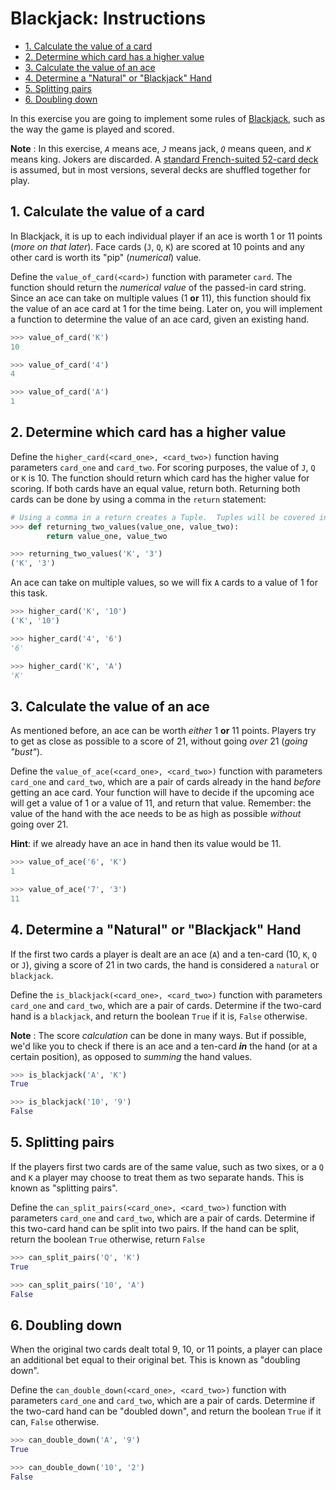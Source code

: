 # Blackjack: Instructions

- [1. Calculate the value of a card](#1-calculate-the-value-of-a-card)
- [2. Determine which card has a higher value](#2-determine-which-card-has-a-higher-value)
- [3. Calculate the value of an ace](#3-calculate-the-value-of-an-ace)
- [4. Determine a "Natural" or "Blackjack" Hand](#4-determine-a-natural-or-blackjack-hand)
- [5. Splitting pairs](#5-splitting-pairs)
- [6. Doubling down](#6-doubling-down)

In this exercise you are going to implement some rules of
[Blackjack][blackjack], such as the way the game is played and scored.

**Note** : In this exercise, _`A`_ means ace, _`J`_ means jack, _`Q`_ means
queen, and _`K`_ means king. Jokers are discarded. A [standard French-suited
52-card deck][standard_deck] is assumed, but in most versions, several decks are
shuffled together for play.

## 1. Calculate the value of a card

In Blackjack, it is up to each individual player if an ace is worth 1 or 11
points (_more on that later_). Face cards (`J`, `Q`, `K`) are scored at 10
points and any other card is worth its "pip" (_numerical_) value.

Define the `value_of_card(<card>)` function with parameter `card`. The function
should return the _numerical value_ of the passed-in card string. Since an ace
can take on multiple values (1 **or** 11), this function should fix the value of
an ace card at 1 for the time being. Later on, you will implement a function to
determine the value of an ace card, given an existing hand.

```python
>>> value_of_card('K')
10

>>> value_of_card('4')
4

>>> value_of_card('A')
1
```

## 2. Determine which card has a higher value

Define the `higher_card(<card_one>, <card_two>)` function having parameters
`card_one` and `card_two`. For scoring purposes, the value of `J`, `Q` or `K`
is 10. The function should return which card has the higher value for scoring.
If both cards have an equal value, return both. Returning both cards can be done
by using a comma in the `return` statement:

```python
# Using a comma in a return creates a Tuple.  Tuples will be covered in a later exercise.
>>> def returning_two_values(value_one, value_two):
        return value_one, value_two

>>> returning_two_values('K', '3')
('K', '3')
```

An ace can take on multiple values, so we will fix `A` cards to a value of 1 for
this task.

```python
>>> higher_card('K', '10')
('K', '10')

>>> higher_card('4', '6')
'6'

>>> higher_card('K', 'A')
'K'
```

## 3. Calculate the value of an ace

As mentioned before, an ace can be worth _either_ 1 **or** 11 points. Players
try to get as close as possible to a score of 21, without going _over_ 21
(_going "bust"_).

Define the `value_of_ace(<card_one>, <card_two>)` function with parameters
`card_one` and `card_two`, which are a pair of cards already in the hand
_before_ getting an ace card. Your function will have to decide if the upcoming
ace will get a value of 1 or a value of 11, and return that value. Remember: the
value of the hand with the ace needs to be as high as possible _without_ going
over 21.

**Hint**: if we already have an ace in hand then its value would be 11.

```python
>>> value_of_ace('6', 'K')
1

>>> value_of_ace('7', '3')
11
```

## 4. Determine a "Natural" or "Blackjack" Hand

If the first two cards a player is dealt are an ace (`A`) and a ten-card (10,
`K`, `Q` or `J`), giving a score of 21 in two cards, the hand is considered a
`natural` or `blackjack`.

Define the `is_blackjack(<card_one>, <card_two>)` function with parameters
`card_one` and `card_two`, which are a pair of cards. Determine if the two-card
hand is a `blackjack`, and return the boolean `True` if it is, `False`
otherwise.

**Note** : The score _calculation_ can be done in many ways. But if possible,
we'd like you to check if there is an ace and a ten-card **_in_** the hand (or
at a certain position), as opposed to _summing_ the hand values.

```python
>>> is_blackjack('A', 'K')
True

>>> is_blackjack('10', '9')
False
```

## 5. Splitting pairs

If the players first two cards are of the same value, such as two sixes, or a
`Q` and `K` a player may choose to treat them as two separate hands. This is
known as "splitting pairs".

Define the `can_split_pairs(<card_one>, <card_two>)` function with parameters
`card_one` and `card_two`, which are a pair of cards. Determine if this two-card
hand can be split into two pairs. If the hand can be split, return the boolean
`True` otherwise, return `False`

```python
>>> can_split_pairs('Q', 'K')
True

>>> can_split_pairs('10', 'A')
False
```

## 6. Doubling down

When the original two cards dealt total 9, 10, or 11 points, a player can place
an additional bet equal to their original bet. This is known as "doubling down".

Define the `can_double_down(<card_one>, <card_two>)` function with parameters
`card_one` and `card_two`, which are a pair of cards. Determine if the two-card
hand can be "doubled down", and return the boolean `True` if it can, `False`
otherwise.

```python
>>> can_double_down('A', '9')
True

>>> can_double_down('10', '2')
False
```

[blackjack]: https://bicyclecards.com/how-to-play/blackjack/
[standard_deck]: https://en.wikipedia.org/wiki/Standard_52-card_deck
